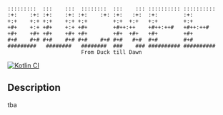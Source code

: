 ```
:::::::::  :::    :::  ::::::::  :::    ::: :::::::::: ::::::::::
:+:    :+: :+:    :+: :+:    :+: :+:   :+:  :+:        :+:       
+:+    +:+ +:+    +:+ +:+        +:+  +:+   +:+        +:+       
+#+    +:+ +#+    +:+ +#+        +#++:++    +#++:++#   +#++:++#  
+#+    +#+ +#+    +#+ +#+        +#+  +#+   +#+        +#+       
#+#    #+# #+#    #+# #+#    #+# #+#   #+#  #+#        #+#       
#########   ########   ########  ###    ### ########## ##########
                       From Duck till Dawn
```
[![Kotlin CI](https://github.com/BennyOe/fromDuckTillDawn/actions/workflows/push_workflow.yml/badge.svg?event=push)](https://github.com/BennyOe/fromDuckTillDawn/actions/workflows/ktlint.yml)
## Description

tba
